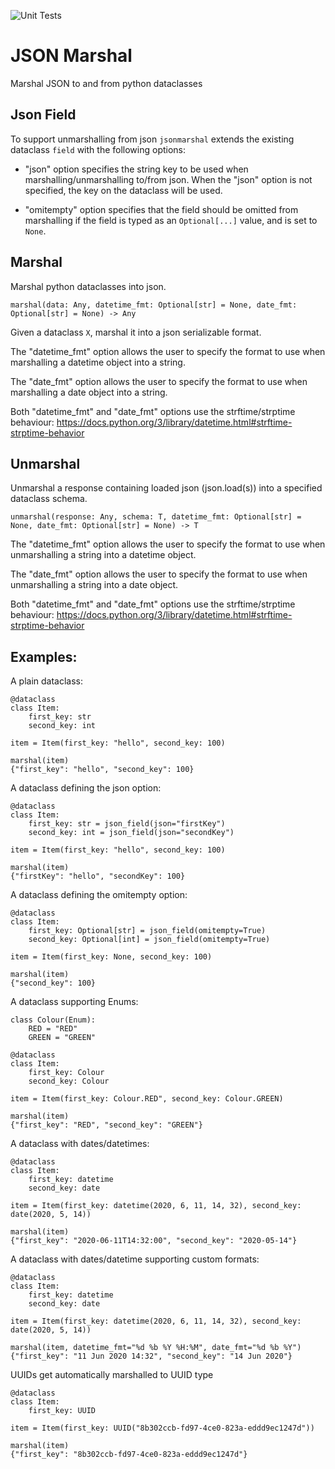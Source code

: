 ![Unit Tests](https://github.com/MikeWooster/jsonmarshal/workflows/Unit%20Tests/badge.svg)

# JSON Marshal

Marshal JSON to and from python dataclasses

## Json Field

To support unmarshalling from json `jsonmarshal` extends the existing
dataclass `field` with the following options:
 - "json" option specifies the string key to be used when
   marshalling/unmarshalling to/from json. When the "json" option
   is not specified, the key on the dataclass will be used.

 - "omitempty" option specifies that the field should be omitted
   from marshalling if the field is typed as an `Optional[...]` value,
   and is set to `None`.

## Marshal

Marshal python dataclasses into json.

```
marshal(data: Any, datetime_fmt: Optional[str] = None, date_fmt: Optional[str] = None) -> Any
```

Given a dataclass `X`, marshal it into a json serializable format.

The "datetime_fmt" option allows the user to specify the format to
use when marshalling a datetime object into a string.

The "date_fmt" option allows the user to specify the format to use
when marshalling a date object into a string.

Both "datetime_fmt" and "date_fmt" options use the strftime/strptime behaviour:
https://docs.python.org/3/library/datetime.html#strftime-strptime-behavior

## Unmarshal

Unmarshal a response containing loaded json (json.load(s)) into a specified dataclass schema.

```
unmarshal(response: Any, schema: T, datetime_fmt: Optional[str] = None, date_fmt: Optional[str] = None) -> T
```

The "datetime_fmt" option allows the user to specify the format to
use when unmarshalling a string into a datetime object.

The "date_fmt" option allows the user to specify the format to use
when unmarshalling a string into a date object.

Both "datetime_fmt" and "date_fmt" options use the strftime/strptime behaviour:
https://docs.python.org/3/library/datetime.html#strftime-strptime-behavior

## Examples:

A plain dataclass:
```
@dataclass
class Item:
    first_key: str
    second_key: int

item = Item(first_key: "hello", second_key: 100)

marshal(item)
{"first_key": "hello", "second_key": 100}
```

A dataclass defining the json option:
```
@dataclass
class Item:
    first_key: str = json_field(json="firstKey")
    second_key: int = json_field(json="secondKey")

item = Item(first_key: "hello", second_key: 100)

marshal(item)
{"firstKey": "hello", "secondKey": 100}
```

A dataclass defining the omitempty option:
```
@dataclass
class Item:
    first_key: Optional[str] = json_field(omitempty=True)
    second_key: Optional[int] = json_field(omitempty=True)

item = Item(first_key: None, second_key: 100)

marshal(item)
{"second_key": 100}
```

A dataclass supporting Enums:
```
class Colour(Enum):
    RED = "RED"
    GREEN = "GREEN"

@dataclass
class Item:
    first_key: Colour
    second_key: Colour

item = Item(first_key: Colour.RED", second_key: Colour.GREEN)

marshal(item)
{"first_key": "RED", "second_key": "GREEN"}
```

A dataclass with dates/datetimes:
```
@dataclass
class Item:
    first_key: datetime
    second_key: date

item = Item(first_key: datetime(2020, 6, 11, 14, 32), second_key: date(2020, 5, 14))

marshal(item)
{"first_key": "2020-06-11T14:32:00", "second_key": "2020-05-14"}
```

A dataclass with dates/datetime supporting custom formats:
```
@dataclass
class Item:
    first_key: datetime
    second_key: date

item = Item(first_key: datetime(2020, 6, 11, 14, 32), second_key: date(2020, 5, 14))

marshal(item, datetime_fmt="%d %b %Y %H:%M", date_fmt="%d %b %Y")
{"first_key": "11 Jun 2020 14:32", "second_key": "14 Jun 2020"}
```

UUIDs get automatically marshalled to UUID type
```
@dataclass
class Item:
    first_key: UUID

item = Item(first_key: UUID("8b302ccb-fd97-4ce0-823a-eddd9ec1247d"))

marshal(item)
{"first_key": "8b302ccb-fd97-4ce0-823a-eddd9ec1247d"}
```
